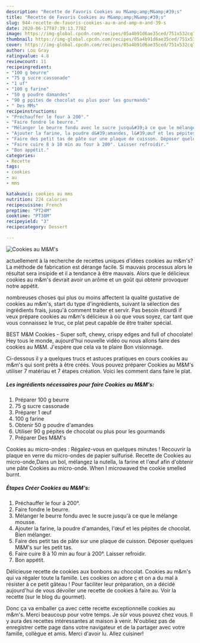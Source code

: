 ```yaml
---
description: "Recette de Favoris Cookies au M&amp;amp;M&amp;#39;s"
title: "Recette de Favoris Cookies au M&amp;amp;M&amp;#39;s"
slug: 944-recette-de-favoris-cookies-au-m-and-amp-m-and-39-s
date: 2020-06-17T07:39:13.778Z
image: https://img-global.cpcdn.com/recipes/05a4b91d6ae35ced/751x532cq70/cookies-au-mms-photo-principale-de-la-recette.jpg
thumbnail: https://img-global.cpcdn.com/recipes/05a4b91d6ae35ced/751x532cq70/cookies-au-mms-photo-principale-de-la-recette.jpg
cover: https://img-global.cpcdn.com/recipes/05a4b91d6ae35ced/751x532cq70/cookies-au-mms-photo-principale-de-la-recette.jpg
author: Lou Gray
ratingvalue: 4.8
reviewcount: 11
recipeingredient:
- "100 g beurre"
- "75 g sucre cassonade"
- "1 uf"
- "100 g farine"
- "50 g poudre damandes"
- "90 g ppites de chocolat ou plus pour les gourmands"
- " Des MMs"
recipeinstructions:
- "Préchauffer le four à 200°."
- "Faire fondre le beurre."
- "Mélanger le beurre fondu avec le sucre jusqu&#39;à ce que le mélange mousse."
- "Ajouter la farine, la poudre d&#39;amandes, l&#39;œuf et les pépites de chocolat. Bien mélanger."
- "Faire des petit tas de pâte sur une plaque de cuisson. Déposer quelques M&amp;M&#39;s sur les petit tas."
- "Faire cuire 8 à 10 min au four à 200°. Laisser refroidir."
- "Bon appétit."
categories:
- Recette
tags:
- cookies
- au
- mms

katakunci: cookies au mms 
nutrition: 224 calories
recipecuisine: French
preptime: "PT24M"
cooktime: "PT30M"
recipeyield: "3"
recipecategory: Dessert

---
```



![Cookies au M&amp;M&#39;s](https://img-global.cpcdn.com/recipes/05a4b91d6ae35ced/751x532cq70/cookies-au-mms-photo-principale-de-la-recette.jpg)

actuellement à la recherche de recettes uniques d'idées cookies au m&amp;m&#39;s? La méthode de fabrication est dérange facile. Si mauvais processus alors le résultat sera insipide et il a tendance à être mauvais. Alors que le délicieux cookies au m&amp;m&#39;s devrait avoir un arôme et un goût qui obtenir provoquer notre appétit.

nombreuses choses qui plus ou moins affectent la qualité gustative de cookies au m&amp;m&#39;s, start du type d'ingrédients, suivant la sélection des ingrédients frais, jusqu'à comment traiter et servir. Pas besoin étourdi if veux prépare cookies au m&amp;m&#39;s délicieux à où que vous soyez, car tant que vous connaissez le truc, ce plat peut capable de être traiter spécial.

BEST M&amp;M Cookies - Super soft, chewy, crispy edges and full of chocolate! Hey tous le monde, aujourd&#39;hui nouvelle vidéo ou nous allons faire des cookies au M&amp;M. J&#39;espère que cela va te plaire Bon visionnage.


Ci-dessous il y a quelques trucs et astuces pratiques en cours cookies au m&amp;m&#39;s qui sont prêts à être créés. Vous pouvez préparer Cookies au M&amp;M&#39;s utiliser 7 matériau et 7 étapes création. Voici les comment dans faire le plat.

<!--inarticleads1-->

##### Les ingrédients nécessaires pour faire Cookies au M&amp;M&#39;s:

1. Préparer 100 g beurre
1.  75 g sucre cassonade
1. Préparer 1 œuf
1.  100 g farine
1. Obtenir 50 g poudre d&#39;amandes
1. Utiliser 90 g pépites de chocolat ou plus pour les gourmands
1. Préparer  Des M&amp;M&#39;s


Cookies au micro-ondes : Régalez-vous en quelques minutes ! Recouvrir la plaque en verre du micro-ondes de papier sulfurisé. Recette de Cookies au micro-onde,Dans un bol, mélangez la nutella, la farine et l&#39;œuf afin d&#39;obtenir une pâte Cookies au micro-onde. When I microwaved the cookie smelled burnt. 

<!--inarticleads2-->

##### Étapes Créer Cookies au M&amp;M&#39;s:

1. Préchauffer le four à 200°.
1. Faire fondre le beurre.
1. Mélanger le beurre fondu avec le sucre jusqu&#39;à ce que le mélange mousse.
1. Ajouter la farine, la poudre d&#39;amandes, l&#39;œuf et les pépites de chocolat. Bien mélanger.
1. Faire des petit tas de pâte sur une plaque de cuisson. Déposer quelques M&amp;M&#39;s sur les petit tas.
1. Faire cuire 8 à 10 min au four à 200°. Laisser refroidir.
1. Bon appétit.


Délicieuse recette de cookies aux bonbons au chocolat. Cookies au m&amp;m&#39;s qui va régaler toute la famille. Les cookies on adore ç et on a du mal à résister à ce petit gâteau ! Pour faciliter leur préparation, on a décidé aujourd&#39;hui de vous dévoiler une recette de cookies à faire au. Voir la recette (sur le blog du gourmet). 


Donc ça va emballer ça avec cette recette exceptionnelle cookies au m&amp;m&#39;s. Merci beaucoup pour votre temps. Je sûr vous pouvez chez vous. Il y aura des recettes  intéressantes at maison à venir. N'oubliez pas de enregistrer cette page dans votre navigateur et de la partager avec votre famille, collègue et amis. Merci d'avoir lu. Allez cuisiner!
